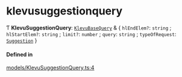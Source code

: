# klevusuggestionquery
      
Ƭ **KlevuSuggestionQuery**: [`KlevuBaseQuery`](klevubasequery.md) & { `hlEndElem?`: `string` ; `hlStartElem?`: `string` ; `limit?`: `number` ; `query`: `string` ; `typeOfRequest`: [`Suggestion`](enums/KlevuTypeOfRequest.md#suggestion)  }

#### Defined in

[models/KlevuSuggestionQuery.ts:4](https://github.com/klevultd/frontend-sdk/blob/1b37b18/packages/klevu-core/src/models/KlevuSuggestionQuery.ts#L4)

